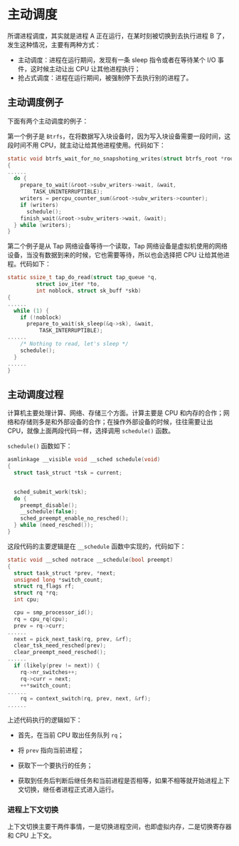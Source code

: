 # 主动调度

所谓进程调度，其实就是进程 A 正在运行，在某时刻被切换到去执行进程 B 了，发生这种情况，主要有两种方式：

- 主动调度：进程在运行期间，发现有一条 sleep 指令或者在等待某个 I/O 事件，这时候主动让出 CPU 让其他进程执行；
- 抢占式调度：进程在运行期间，被强制停下去执行别的进程了。

## 主动调度例子

下面有两个主动调度的例子：

第一个例子是 `Btrfs`，在将数据写入块设备时，因为写入块设备需要一段时间，这段时间不用 CPU，就主动让给其他进程使用。代码如下：

```c
static void btrfs_wait_for_no_snapshoting_writes(struct btrfs_root *root)
{
......
  do {
    prepare_to_wait(&root->subv_writers->wait, &wait,
        TASK_UNINTERRUPTIBLE);
    writers = percpu_counter_sum(&root->subv_writers->counter);
    if (writers)
      schedule();
    finish_wait(&root->subv_writers->wait, &wait);
  } while (writers);
}
```

第二个例子是从 Tap 网络设备等待一个读取，Tap 网络设备是虚拟机使用的网络设备，当没有数据到来的时候，它也需要等待，所以也会选择把 CPU 让给其他进程。代码如下：

```c
static ssize_t tap_do_read(struct tap_queue *q,
         struct iov_iter *to,
         int noblock, struct sk_buff *skb)
{
......
  while (1) {
    if (!noblock)
      prepare_to_wait(sk_sleep(&q->sk), &wait,
          TASK_INTERRUPTIBLE);
......
    /* Nothing to read, let's sleep */
    schedule();
  }
......
}
```

## 主动调度过程

计算机主要处理计算、网络、存储三个方面。计算主要是 CPU 和内存的合作；网络和存储则多是和外部设备的合作；在操作外部设备的时候，往往需要让出 CPU，就像上面两段代码一样，选择调用 `schedule()` 函数。

`schedule()` 函数如下：

```c
asmlinkage __visible void __sched schedule(void)
{
  struct task_struct *tsk = current;


  sched_submit_work(tsk);
  do {
    preempt_disable();
    __schedule(false);
    sched_preempt_enable_no_resched();
  } while (need_resched());
}
```

这段代码的主要逻辑是在 `__schedule` 函数中实现的，代码如下：

```c
static void __sched notrace __schedule(bool preempt)
{
  struct task_struct *prev, *next;
  unsigned long *switch_count;
  struct rq_flags rf;
  struct rq *rq;
  int cpu;

  cpu = smp_processor_id();
  rq = cpu_rq(cpu);
  prev = rq->curr;
......
  next = pick_next_task(rq, prev, &rf);
  clear_tsk_need_resched(prev);
  clear_preempt_need_resched();
......
  if (likely(prev != next)) {
    rq->nr_switches++;
    rq->curr = next;
    ++*switch_count;
......
    rq = context_switch(rq, prev, next, &rf);
......
```

上述代码执行的逻辑如下：

- 首先，在当前 CPU 取出任务队列 `rq`；
- 将 `prev` 指向当前进程；

- 获取下一个要执行的任务；
- 获取到任务后判断后继任务和当前进程是否相等，如果不相等就开始进程上下文切换，继任者进程正式进入运行。

### 进程上下文切换

上下文切换主要干两件事情，一是切换进程空间，也即虚拟内存，二是切换寄存器和 CPU 上下文。



